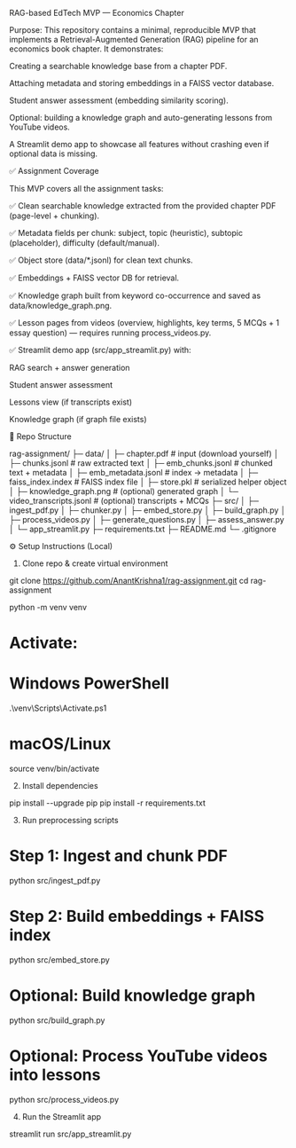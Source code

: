 RAG-based EdTech MVP — Economics Chapter

Purpose:
This repository contains a minimal, reproducible MVP that implements a Retrieval-Augmented Generation (RAG) pipeline for an economics book chapter.
It demonstrates:

Creating a searchable knowledge base from a chapter PDF.

Attaching metadata and storing embeddings in a FAISS vector database.

Student answer assessment (embedding similarity scoring).

Optional: building a knowledge graph and auto-generating lessons from YouTube videos.

A Streamlit demo app to showcase all features without crashing even if optional data is missing.

✅ Assignment Coverage

This MVP covers all the assignment tasks:

✅ Clean searchable knowledge extracted from the provided chapter PDF (page-level + chunking).

✅ Metadata fields per chunk: subject, topic (heuristic), subtopic (placeholder), difficulty (default/manual).

✅ Object store (data/*.jsonl) for clean text chunks.

✅ Embeddings + FAISS vector DB for retrieval.

✅ Knowledge graph built from keyword co-occurrence and saved as data/knowledge_graph.png.

✅ Lesson pages from videos (overview, highlights, key terms, 5 MCQs + 1 essay question) — requires running process_videos.py.

✅ Streamlit demo app (src/app_streamlit.py) with:

RAG search + answer generation

Student answer assessment

Lessons view (if transcripts exist)

Knowledge graph (if graph file exists)

📂 Repo Structure

rag-assignment/
├─ data/
│  ├─ chapter.pdf              # input (download yourself)
│  ├─ chunks.jsonl             # raw extracted text
│  ├─ emb_chunks.jsonl         # chunked text + metadata
│  ├─ emb_metadata.jsonl       # index → metadata
│  ├─ faiss_index.index        # FAISS index file
│  ├─ store.pkl                # serialized helper object
│  ├─ knowledge_graph.png      # (optional) generated graph
│  └─ video_transcripts.jsonl  # (optional) transcripts + MCQs
├─ src/
│  ├─ ingest_pdf.py
│  ├─ chunker.py
│  ├─ embed_store.py
│  ├─ build_graph.py
│  ├─ process_videos.py
│  ├─ generate_questions.py
│  ├─ assess_answer.py
│  └─ app_streamlit.py
├─ requirements.txt
├─ README.md
└─ .gitignore

⚙️ Setup Instructions (Local)

1. Clone repo & create virtual environment

git clone https://github.com/AnantKrishna1/rag-assignment.git
cd rag-assignment

python -m venv venv
# Activate:
# Windows PowerShell
.\venv\Scripts\Activate.ps1
# macOS/Linux
source venv/bin/activate

2. Install dependencies

pip install --upgrade pip
pip install -r requirements.txt

3. Run preprocessing scripts

# Step 1: Ingest and chunk PDF
python src/ingest_pdf.py

# Step 2: Build embeddings + FAISS index
python src/embed_store.py

# Optional: Build knowledge graph
python src/build_graph.py

# Optional: Process YouTube videos into lessons
python src/process_videos.py

4. Run the Streamlit app

streamlit run src/app_streamlit.py



